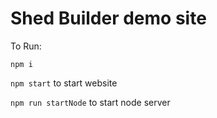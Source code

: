 # Shed Builder demo site

To Run:

`npm i`

`npm start` to start website

`npm run startNode` to start node server
